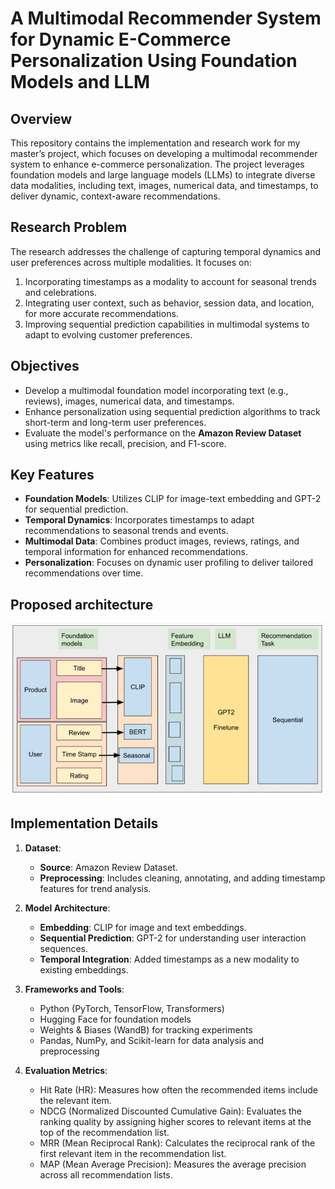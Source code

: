 
# **A Multimodal Recommender System for Dynamic E-Commerce Personalization Using Foundation Models and LLM**  

## **Overview**  
This repository contains the implementation and research work for my master’s project, which focuses on developing a multimodal recommender system to enhance e-commerce personalization. The project leverages foundation models and large language models (LLMs) to integrate diverse data modalities, including text, images, numerical data, and timestamps, to deliver dynamic, context-aware recommendations.

## **Research Problem**  
The research addresses the challenge of capturing temporal dynamics and user preferences across multiple modalities. It focuses on:  
1. Incorporating timestamps as a modality to account for seasonal trends and celebrations.  
2. Integrating user context, such as behavior, session data, and location, for more accurate recommendations.  
3. Improving sequential prediction capabilities in multimodal systems to adapt to evolving customer preferences.

## **Objectives**  
- Develop a multimodal foundation model incorporating text (e.g., reviews), images, numerical data, and timestamps.  
- Enhance personalization using sequential prediction algorithms to track short-term and long-term user preferences.  
- Evaluate the model's performance on the **Amazon Review Dataset** using metrics like recall, precision, and F1-score.  

## **Key Features**  
- **Foundation Models**: Utilizes CLIP for image-text embedding and GPT-2 for sequential prediction.  
- **Temporal Dynamics**: Incorporates timestamps to adapt recommendations to seasonal trends and events.  
- **Multimodal Data**: Combines product images, reviews, ratings, and temporal information for enhanced recommendations.  
- **Personalization**: Focuses on dynamic user profiling to deliver tailored recommendations over time.

## Proposed architecture

![alt text](images/arcjitecture.png)

## **Implementation Details**  
1. **Dataset**:  
   - **Source**: Amazon Review Dataset.  
   - **Preprocessing**: Includes cleaning, annotating, and adding timestamp features for trend analysis.  

2. **Model Architecture**:  
   - **Embedding**: CLIP for image and text embeddings.  
   - **Sequential Prediction**: GPT-2 for understanding user interaction sequences.  
   - **Temporal Integration**: Added timestamps as a new modality to existing embeddings.  

3. **Frameworks and Tools**:  
   - Python (PyTorch, TensorFlow, Transformers)  
   - Hugging Face for foundation models  
   - Weights & Biases (WandB) for tracking experiments  
   - Pandas, NumPy, and Scikit-learn for data analysis and preprocessing  

4. **Evaluation Metrics**:  
   - Hit Rate (HR): Measures how often the recommended items include the relevant item.  
   - NDCG (Normalized Discounted Cumulative Gain): Evaluates the ranking quality by assigning higher scores to relevant items at the top of the recommendation list.
   - MRR (Mean Reciprocal Rank): Calculates the reciprocal rank of the first relevant item in the recommendation list.
   - MAP (Mean Average Precision): Measures the average precision across all recommendation lists.
